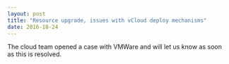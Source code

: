 ```yaml
---
layout: post
title: "Resource upgrade, issues with vCloud deploy mechanisms"
date: 2016-10-24
---
```


The cloud team opened a case with VMWare and will let us know as soon as this is resolved.


